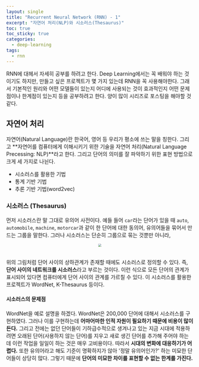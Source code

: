 ```yaml
---
layout: single
title: "Recurrent Neural Network (RNN) - 1"
excerpt: "자연어 처리(NLP)와 시소러스(Thesaurus)"
toc: true
toc_sticky: true
categories:
  - deep-learning
tags:
  - rnn
---
```


RNN에 대헤서 자세히 공부를 하려고 한다. Deep Learning에서는 꼭 배워야 하는 것이기도 하지만, 만들고 싶은 프로젝트가 몇 가지 있는데 RNN을 꼭 사용해야한다. 그래서 기본적인 원리와 어떤 모델들이 있는지 어디에 사용되는 것이 효과적인지 어떤 문제점이나 한계점이 있는지 등을 공부하려고 한다. 양이 많이 시리즈로 포스팅을 해야할 것 같다.

## 자연어 처리
자연어(Natural Language)란 한국어, 영어 등 우리가 평소에 쓰는 말을 칭한다. 그리고 **자연어를 컴퓨터에게 이해시키기 위한 기술을 자연어 처리(Natural Language Precessing: NLP)**라고 한다. 그리고 단어의 의미를 잘 파악하기 위한 표현 방법으로 크게 세 가지로 나뉜다.
* 시소러스를 활용한 기법
* 통계 기반 기법
* 추론 기반 기법(word2vec)

### 시소러스 (Thesaurus)
먼저 시소러스란 말 그대로 유의어 사전이다. 예들 들어 `car`라는 단어가 있을 때 `auto`, `automobile`, `machine`, `motorcar`과 같이 한 단어에 대한 동의어, 유의어들을 묶어서 만드는 그룹을 말한다. 그러나 시소러스는 단순히 그룹으로 묶는 것뿐만 아니라,

<center><img src="{{site.baseurl}}/assets/images/thesaurus.png" style="zoom:50%;" /></center><br>

위의 그림처럼 단어 사이의 상하관계가 존재할 때에도 시소러스로 정의할 수 있다. 즉, **단어 사이의 네트워크를 시소러스**라고 부르는 것이다. 이런 식으로 모든 단어의 관계가 표시되어 있다면 컴퓨터에게 단어 사이의 관계를 가르칠 수 있다. 이 시소러스를 활용한 프로젝트가 WordNet, K-Thesaurus 등이다.

#### 시소러스의 문제점
WordNet을 예로 설명을 하겠다. WordNet은 200,000 단어에 대해서 시소러스를 구현하였다. 그러나 이를 구현하는데 **어마어마한 인적 자원이 필요하기 때문에 비용이 많이 든다.** 그리고 전에는 없던 단어들이 기하급수적으로 생겨나고 있는 지금 시대에 적용하려면 오래된 단어(사용하지 않는 단어)를 지우고 새로 생긴 단어를 추가해 주어야 하는데 이런 작업을 일일이 하는 것은 매우 고비용이다. 따라서 **시대의 변화에 대응하기가 어렵다.** 또한 유의어라고 해도 기준이 명확하지가 않아 '정말 유의어인가?' 하는 미묘한 단어들이 상당히 많다. 그렇기 때문에 **단어의 미묘한 차이를 표현할 수 없는 한계를 가진다.**